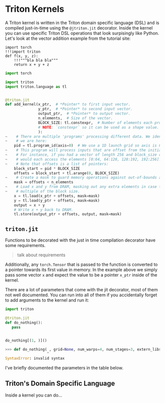 # Triton Kernels
A Triton kernel is written in the Triton domain specific language (DSL) and is compiled just-in-time using the `@jtriton.jit` decorator.
Inside the kernel you can use specific Triton DSL operations that look surpisingly like Python. Let's look at the vector addition example from the tutorial site:

```python,hidelines=!!!
import torch
!!!import triton
def f(x, y, z):
    !!!"""bla bla bla"""
    return x + y + z
```


```python
import torch

import triton
import triton.language as tl


@triton.jit
def add_kernel(x_ptr,  # *Pointer* to first input vector.
               y_ptr,  # *Pointer* to second input vector.
               output_ptr,  # *Pointer* to output vector.
               n_elements,  # Size of the vector.
               BLOCK_SIZE: tl.constexpr,  # Number of elements each program should process.
               # NOTE: `constexpr` so it can be used as a shape value.
               ):
~    # There are multiple 'programs' processing different data. We identify which program
~    # we are here:
    pid = tl.program_id(axis=0)  # We use a 1D launch grid so axis is 0.
~    # This program will process inputs that are offset from the initial data.
~    # For instance, if you had a vector of length 256 and block_size of 64, the programs
~    # would each access the elements [0:64, 64:128, 128:192, 192:256].
~    # Note that offsets is a list of pointers:
    block_start = pid * BLOCK_SIZE
    offsets = block_start + tl.arange(0, BLOCK_SIZE)
~    # Create a mask to guard memory operations against out-of-bounds accesses.
    mask = offsets < n_elements
~    # Load x and y from DRAM, masking out any extra elements in case the input is not a
~    # multiple of the block size.
    x = tl.load(x_ptr + offsets, mask=mask)
    y = tl.load(y_ptr + offsets, mask=mask)
    output = x + y
    # Write x + y back to DRAM.
    tl.store(output_ptr + offsets, output, mask=mask)
```

## `triton.jit`
Functions to be decorated with the just in time compilation decorator have some requirements. 

> talk about requirements

Additionally, any `torch.Tensor` that is passed to the function is converted to a pointer towards its first value in memory. In the example above we simply pass some vector `x` and expect the value to be a pointer `x_ptr` inside of the kernel.

There are a lot of parameters that come with the jit decorator, most of them not well documented. You can run into all of them if you accidentally forget to add arguments to the kernel and run it:

```python
import triton

@triton.jit
def do_nothing():
   pass


do_nothing[(1, )]()

>>> def do_nothing( , grid=None, num_warps=4, num_stages=3, extern_libs=None, stream=None, warmup=False, device=None, device_type=None):
                   ^
SyntaxError: invalid syntax
```

I've briefly documented the parameters in the table below.

## Triton's Domain Specific Language
Inside a kernel you can do...

<!-- 
We can divide most Triton implementations into two parts: the *kernel* and the *launch grid*. The kernel is where the computation happens and the launch grid is where we define how many programs will be launched and how they will be distributed over the data. We will tackle it in reverse order, discussing the launch grid first, using the vector addition from the [Triton Tutorials](https://triton-lang.org/main/getting-started/tutorials/01-vector-add.html) as an example. -->


<!-- 


Before running a Triton kernel we need to define specific parameters that define how the compiler will utilize the GPU.
For example, we need to define how many *programs* will be launched, and depending on how many programs we launch we might have to change the size of the *block(s)* that each program will work on. To make it a bit easier we typically wrap the launch grid and the kernel launch itself in a helper function. For the vector addition example it would make sense to call the kernel `add_kernel` and the helper function `add` (although you might want to post/pre-fix it with `triton`).

The launch grid is set as a parameter when you launch the kernel: `kernel[grid](...)`. It is a tuple of integers (or a callable that returns a tuple of integers) where each value defines how many programs will be launched on that axis. In general we will define 1D launch grids and figure out how to map the data to the programs inside the kernel, but it is possible to define multidimensional launch grids if that makes more sense for your problem. Think of the grid as an abstraction to help you map the data to the programs.

Below is the launch grid from the tutorial, I've hidden the comments since I thought they could be more confusing at this point. -->
<!-- 
```python
import torch
import triton


def add(x: torch.Tensor, y: torch.Tensor):
:::    # We need to preallocate the output.
    output = torch.empty_like(x)
    assert x.is_cuda and y.is_cuda and output.is_cuda
    n_elements = output.numel()
:::    # The SPMD launch grid denotes the number of kernel instances that run in parallel.
:::    # It is analogous to CUDA launch grids. It can be either Tuple[int], or Callable(metaparameters) -> Tuple[int].
:::    # In this case, we use a 1D grid where the size is the number of blocks:

    grid = lambda meta: (triton.cdiv(n_elements, meta['BLOCK_SIZE']), )
:::    # NOTE:
:::    #  - Each torch.tensor object is implicitly converted into a pointer to its first element.
:::    #  - `triton.jit`'ed functions can be indexed with a launch grid to obtain a callable GPU kernel.
:::    #  - Don't forget to pass meta-parameters as keywords arguments.
    add_kernel[grid](x, y, output, n_elements, BLOCK_SIZE=1024)
:::    # We return a handle to z but, since `torch.cuda.synchronize()` hasn't been called, the kernel is still
:::    # running asynchronously at this point.
    return output
```

The launch grid here is a callable that returns a tuple of a single integer, which is the number of elements divided by the block size.
In the tutorial the length of the vector ranges from \\( 2^{12} \\) through \\( 2^{28} \\), if we take the first value of the launch grid we get \\( 4096 / 1024 = 4 \\) programs launched and if we take the last value we get \\( \frac{2^{28}}{1024} = 262144 \\) programs launched.
How many of those programs will actually be launched concurrently depends on the capacity of your accelerator.

As mentioned, the launch grid could be hard-coded as a tuple directly, but this is less flexible and not recommended - we want the program
to scale up when the input size increases. We will discuss further ways of optimizing the launch of kernels based on input size in the [Optimization](../benchmark_and_optimization/optimization.md) section.

It is important to know that any `torch.tensor` input to the kernel is transformed into a **pointer to its first value in memory**.



## The Kernel
The kernel is written in the Triton domain specific language (DSL) and is compiled just-in-time using the `@jtriton.jit` decorator.
Inside the kernel you can use specific Triton DSL operations that look surpisingly like Python. 


```python
:::import torch
:::
:::import triton
:::import triton.language as tl
:::
:::
@triton.jit
def add_kernel(x_ptr,  # *Pointer* to first input vector.
               y_ptr,  # *Pointer* to second input vector.
               output_ptr,  # *Pointer* to output vector.
               n_elements,  # Size of the vector.
               BLOCK_SIZE: tl.constexpr,  # Number of elements each program should process.
               # NOTE: `constexpr` so it can be used as a shape value.
               ):
:::    # There are multiple 'programs' processing different data. We identify which program
:::    # we are here:
    pid = tl.program_id(axis=0)  # We use a 1D launch grid so axis is 0.
:::    # This program will process inputs that are offset from the initial data.
:::    # For instance, if you had a vector of length 256 and block_size of 64, the programs
:::    # would each access the elements [0:64, 64:128, 128:192, 192:256].
:::    # Note that offsets is a list of pointers:
    block_start = pid * BLOCK_SIZE
    offsets = block_start + tl.arange(0, BLOCK_SIZE)
:::    # Create a mask to guard memory operations against out-of-bounds accesses.
    mask = offsets < n_elements
:::    # Load x and y from DRAM, masking out any extra elements in case the input is not a
:::    # multiple of the block size.
    x = tl.load(x_ptr + offsets, mask=mask)
    y = tl.load(y_ptr + offsets, mask=mask)
    output = x + y
:::    # Write x + y back to DRAM.
    tl.store(output_ptr + offsets, output, mask=mask)
```

The program identifier that marks which program is running is retrieved with the [`tl.program_id`](https://triton-lang.org/main/python-api/generated/triton.language.program_id.html) function. If we take the vector length to be  \\( 4096 \\) we would get one out of `(0, 1, 2, 3)` values for the program identifier. We need the identifier to figure out what block of data to work. This tutorial example is a bit outdated and we will introduce a better mechanism for figuring out what block to work on later, but we essentially need to create a **list of pointers** for each value that we want to load in the block.

Let's make this a bit more clear with the table below:

| Program ID | Block Start | Offsets |
| ---------- | ----------- | ------- |
| 0          | 0           | (0, ..., 1023) |
| 1          | 1024        | (1024, ..., 2047) |
| 2          | 2048        | (2048, ..., 3071) |
| 3          | 3072        | (3072, ..., 4095) |

A quick addition of the `offset` with the data pointer will give us the correct block to load. A masking mechanism ensures that we don't load data outside of the vector length. 

The main setup of the kernel will typically be something along the lines of (1) load data, (2) transform data, and (3) store data. Let's take a look at a new way to load and store data in the next section. -->
